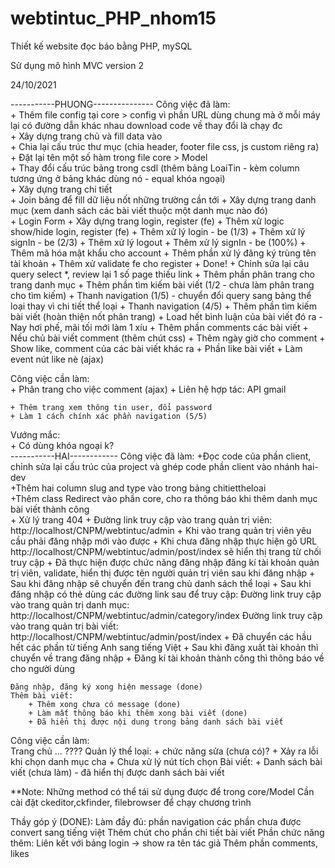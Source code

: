 # webtintuc_PHP_nhom15
Thiết kế website đọc báo bằng PHP, mySQL

Sử dụng mô hình MVC version 2

24/10/2021  

-----------PHUONG---------------
Công việc đã làm:  
    + Thêm file config tại core > config vì phần URL dùng chung mà ở mỗi máy lại có đường dẫn khác nhau download code về thay đổi là chạy đc  
    + Xây dựng trang chủ và fill data vào  
    + Chia lại cấu trúc thư mục (chia header, footer file css, js custom riêng ra)  
    + Đặt lại tên một số hàm trong file core > Model  
    + Thay đổi cấu trúc bảng trong csdl (thêm bảng LoaiTin - kèm column tương ứng ở bảng khác dùng nó - equal khóa ngoại)  
    + Xây dựng trang chi tiết  
    + Join bảng để fill dữ liệu nốt những trường cần tới
    + Xây dựng trang danh mục (xem danh sách các bài viết thuộc một danh mục nào đó)  
    + Login Form
        + Xây dựng trang login, register (fe)
        + Thêm xử logic show/hide login, register (fe)
        + Thêm xử lý login - be (1/3)
        + Thêm xử lý signIn - be (2/3)
        + Thêm xử lý logout
        + Thêm xử lý signIn - be (100%)
        + Thêm mã hóa mật khẩu cho account
        + Thêm phần xử lý đăng ký trùng tên tài khoản
        + Thêm xử validate fe cho register
        + Done!
    + Chỉnh sửa lại câu query select *, review lại 1 số page thiếu link
    + Thêm phần phân trang cho trang danh mục
    + Thêm phần tìm kiếm bài viết (1/2 - chưa làm phân trang cho tìm kiếm)
    + Thanh navigation (1/5) - chuyển đổi query sang bảng thể loại thay vì chi tiết thể loại
    + Thanh navigation (4/5)
    + Thêm phần tìm kiếm bài viết (hoàn thiện nốt phân trang)
    + Load hết bình luận của bài viết đó ra - Nay hơi phế, mãi tối mới làm 1 xíu
    + Thêm phần comments các bài viết 
    + Nếu chủ bài viết comment (thêm chút css)
    + Thêm ngày giờ cho comment
    + Show like, comment của các bài viết khác ra
    + Phần like bài viết
    + Làm event nút like nè (ajax)

Công việc cần làm:  
    + Phân trang cho việc comment (ajax)
    + Liên hệ hợp tác: API gmail

    + Thêm trang xem thông tin user, đổi password
    + Làm 1 cách chính xác phần navigation (5/5)
    
Vướng mắc:  
    + Có dùng khóa ngoại k?  
-----------HAI------------
Công việc đã làm: 
    +Đọc code của phần client, chỉnh sửa lại cấu trúc của project và ghép code phần client vào nhánh hai-dev  
    +Thêm hai column slug and type vào trong bảng chitiettheloai  
    +Thêm class Redirect vào phần core, cho ra thông báo khi thêm danh mục bài viết thành công  
    + Xử lý trang 404
    + Đường link truy cập vào trang quản trị viên: http://localhost/CNPM/webtintuc/admin
    + Khi vào trang quản trị viên yêu cầu phải đăng nhập mới vào được
    + Khi chưa đăng nhập thực hiện gõ URL http://localhost/CNPM/webtintuc/admin/post/index sẽ hiển thị trang từ chối truy cập
    + Đã thực hiện được chức năng đăng nhập đăng kí tài khoản quản trị viên, validate, hiển thị được tên người quản trị viên sau khi đăng nhập
    + Sau khi đăng nhập sẽ chuyển đến trang chủ danh sách thể loại
    + Sau khi đăng nhập có thẻ dùng các đường link sau để truy cập:
    Đường link truy cập vào trang quản trị danh mục: http://localhost/CNPM/webtintuc/admin/category/index
    Đường link truy cập vào trang quản trị bài viết: http://localhost/CNPM/webtintuc/admin/post/index
    + Đã chuyển các hầu hết các phần từ tiếng Anh sang tiếng Việt
    + Sau khi đăng xuất tài khoản thì chuyển về trang đăng nhập
    + Đăng kí tài khoản thành công thì thông báo về cho người dùng
    
    Đăng nhập, đăng ký xong hiện message (done)
    Thêm bài viết:
        + Thêm xong chưa có message (done)
        + Làm mất thông báo khi thêm xong bài viết (done)
        + Đã hiển thị được nội dung trong bảng danh sách bài viết
    
Công việc cần làm:  
    Trang chủ ... ????
    Quản lý thể loại:
    + chức năng sửa (chưa có)?
    + Xảy ra lỗi khi chọn danh mục cha
    + Chưa xử lý nút tích chọn
    Bài viết:
    + Danh sách bài viết (chưa làm) - đã hiển thị được danh sách bài viết

**Note: 
Những method có thể tái sử dụng được để trong core/Model
Cần cài đặt ckeditor,ckfinder, filebrowser để chạy chương trình

Thầy góp ý (DONE):
    Làm đầy đủ:
        phần navigation
        các phần chưa được convert sang tiếng việt
        Thêm chút cho phần chi tiết bài viết
    Phần chức năng thêm:
        Liên kết với bảng login -> show ra tên tác giả
        Thêm phần comments, likes
